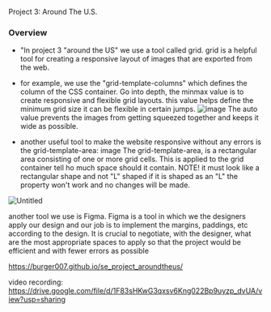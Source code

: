  Project 3: Around The U.S.

### Overview  

*  "In project 3 "around the US" we use a tool called grid. grid is a helpful tool for creating a responsive layout of images that are exported from the web.
* for example, we use the "grid-template-columns" which defines the column of the CSS container. Go into depth, the minmax value is to create responsive and flexible grid layouts. this value helps define the minimum grid size it can be flexible in certain jumps. ![image](https://github.com/Burger007/se_project_aroundtheus/assets/72559320/dff33ac9-b6e3-4974-a4c9-c5029cefb941) The auto value prevents the images from getting squeezed together and keeps it wide as possible.

* another useful tool to make the website responsive without any errors is the grid-template-area: image The grid-template-area, is a rectangular area consisting of one or more grid cells. This is applied to the grid container tell ho much space should it contain. NOTE! it must look like a rectangular shape and not "L" shaped if it is shaped as an "L" the property won't work and no changes will be made.

![Untitled](https://github.com/Burger007/se_project_aroundtheus/assets/72559320/dc61da3b-8b47-46bd-854f-89481989f2f2)

another tool we use is Figma. Figma is a tool in which we the designers apply our design and our job is to implement the margins, paddings, etc according to the design. It is crucial to negotiate, with the designer, what are the most appropriate spaces to apply so that the project would be efficient and with fewer errors as possible
  
 https://burger007.github.io/se_project_aroundtheus/
 
  video recording: https://drive.google.com/file/d/1F83sHKwG3qxsv6Kng022Bp9uyzp_dvUA/view?usp=sharing

  

  
